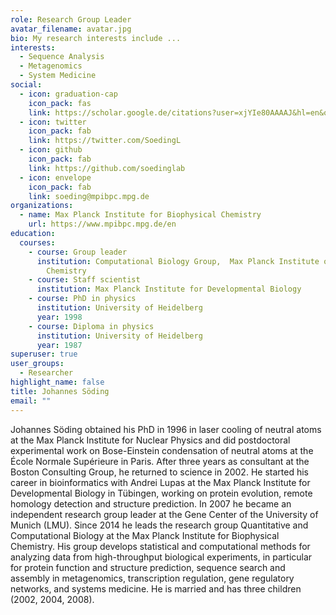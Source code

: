 ```yaml
---
role: Research Group Leader
avatar_filename: avatar.jpg
bio: My research interests include ...
interests:
  - Sequence Analysis
  - Metagenomics
  - System Medicine
social:
  - icon: graduation-cap
    icon_pack: fas
    link: https://scholar.google.de/citations?user=xjYIe80AAAAJ&hl=en&oi=ao
  - icon: twitter
    icon_pack: fab
    link: https://twitter.com/SoedingL
  - icon: github
    icon_pack: fab
    link: https://github.com/soedinglab
  - icon: envelope
    icon_pack: fab
    link: soeding@mpibpc.mpg.de
organizations:
  - name: Max Planck Institute for Biophysical Chemistry
    url: https://www.mpibpc.mpg.de/en
education:
  courses:
    - course: Group leader
      institution: Computational Biology Group,  Max Planck Institute of Biophysical
        Chemistry
    - course: Staff scientist
      institution: Max Planck Institute for Developmental Biology
    - course: PhD in physics
      institution: University of Heidelberg
      year: 1998
    - course: Diploma in physics
      institution: University of Heidelberg
      year: 1987
superuser: true
user_groups:
  - Researcher
highlight_name: false
title: Johannes Söding
email: ""
---
```


Johannes Söding obtained his PhD in 1996 in laser cooling of neutral atoms at the Max Planck Institute for Nuclear Physics and did postdoctoral experimental work on Bose-Einstein condensation of neutral atoms at the École Normale Supérieure in Paris. After three years as consultant at the Boston Consulting Group, he returned to science in 2002. He started his career in bioinformatics with Andrei Lupas at the Max Planck Institute for Developmental Biology in Tübingen, working on protein evolution, remote homology detection and structure prediction. In 2007 he became an independent research group leader at the Gene Center of the University of Munich (LMU). Since 2014 he leads the research group Quantitative and Computational Biology at the Max Planck Institute for Biophysical Chemistry. His group develops statistical and computational methods for analyzing data from high-throughput biological experiments, in particular for protein function and structure prediction, sequence search and assembly in metagenomics, transcription regulation, gene regulatory networks, and systems medicine. He is married and has three children (2002, 2004, 2008). 

